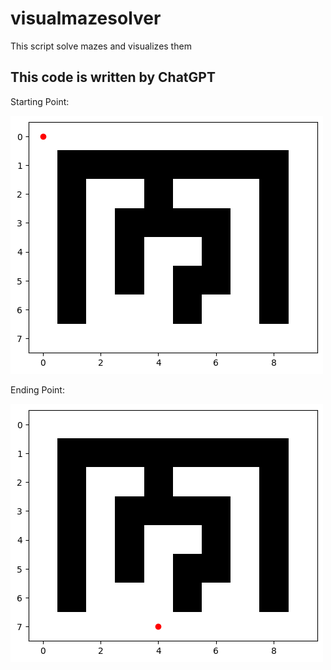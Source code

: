 # visualmazesolver
This script solve mazes and visualizes them

## This code is written by ChatGPT


Starting Point:

![Starting Point](start.png)

Ending Point:

![Ending Point](end.png)
